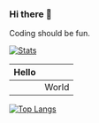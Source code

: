 ### Hi there 👋

Coding should be fun. 

[![Stats](https://github-readme-stats.vercel.app/api?username=Mahaoqu&show_icons=true&count_private=true&theme=radical)](https://github.com/Mahaoqu)

| Hello |       |
| ---   |  ---  |
|       | World |

[![Top Langs](https://github-readme-stats.vercel.app/api/top-langs/?username=Mahaoqu&layout=compact&theme=radical)](https://github.com/Mahaoqu)

<!--
**Mahaoqu/Mahaoqu** is a ✨ _special_ ✨ repository because its `README.md` (this file) appears on your GitHub profile.

Here are some ideas to get you started:

- 🔭 I’m currently working on ...
- 🌱 I’m currently learning ...
- 👯 I’m looking to collaborate on ...
- 🤔 I’m looking for help with ...
- 💬 Ask me about ...
- 📫 How to reach me: ...
- 😄 Pronouns: ...
- ⚡ Fun fact: ...
-->


